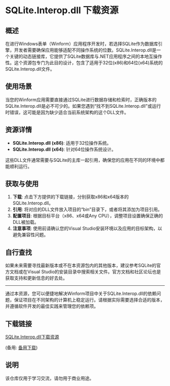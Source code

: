 # SQLite.Interop.dll 下载资源

## 概述

在进行Windows表单（Winform）应用程序开发时，若选择SQLite作为数据库引擎，开发者需要确保应用能够适配不同操作系统的位数。SQLite.Interop.dll是一个关键的动态链接库，它提供了SQLite数据库与.NET应用程序之间的本地互操作性。这个资源包专门为此目的设计，包含了适用于32位(x86)和64位(x64)系统的SQLite.Interop.dll文件。

## 使用场景

当您的Winform应用需要直接通过SQLite进行数据存储和检索时，正确版本的SQLite.Interop.dll是必不可少的。如果您遇到“找不到SQLite.Interop.dll”或运行时错误，这可能是因为缺少适合当前系统架构的这个DLL文件。

## 资源详情

- **SQLite.Interop.dll (x86)**: 适用于32位操作系统。
- **SQLite.Interop.dll (x64)**: 针对64位操作系统设计。

这些DLL文件通常需要与SQLite的主库一起引用，确保您的应用在不同的环境中都能顺利运行。

## 获取与使用

1. **下载**: 点击下方提供的下载链接，分别获取x86和x64版本的SQLite.Interop.dll。
2. **引用**: 将对应的DLL文件放入项目的“bin”目录下，或者将其添加为项目引用。
3. **配置项目**: 根据目标平台（x86、x64或Any CPU），调整项目设置确保正确的DLL被加载。
4. **注意事项**: 使用前请确认您的Visual Studio安装环境以及应用的目标架构，以避免兼容性问题。

## 自行查找

如果未来需要寻找最新版本或不在本资源包内的其他版本，建议参考SQLite的官方文档或在Visual Studio的安装目录中搜索相关文件。官方文档和社区论坛也是获取支持和更新信息的好去处。

---

通过本资源，您可以便捷地解决Winform项目中关于SQLite.Interop.dll的依赖问题，保证项目在不同架构的计算机上稳定运行。请根据实际需要选择合适的版本，并遵循软件开发的最佳实践来管理您的依赖项。

## 下载链接
[SQLite.Interop.dll下载资源](https://pan.quark.cn/s/f9106e9e99a1) 

(备用: [备用下载](https://pan.baidu.com/s/1UG4F3J4gXwRBAlmbKvMt2w?pwd=1234))

## 说明

该仓库仅用于学习交流，请勿用于商业用途。
